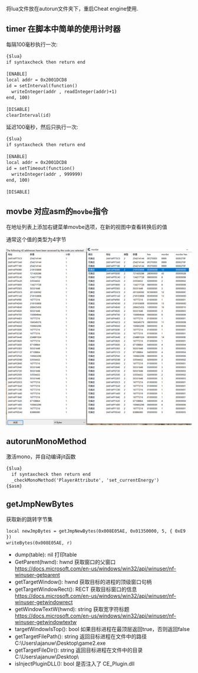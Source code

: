 将lua文件放在autorun文件夹下，重启Cheat engine使用.

## timer 在脚本中简单的使用计时器

每隔100毫秒执行一次:
```
{$lua}
if syntaxcheck then return end

[ENABLE]
local addr = 0x2001DCD8
id = setInterval(function()
  writeInteger(addr , readInteger(addr)+1)
end, 100)

[DISABLE]
clearInterval(id)
```

延迟100毫秒，然后只执行一次:
```
{$lua}
if syntaxcheck then return end

[ENABLE]
local addr = 0x2001DCD8
id = setTimeout(function()
  writeInteger(addr , 999999)
end, 100)

[DISABLE]
```

## movbe 对应asm的`movbe`指令

在地址列表上添加右键菜单movbe选项，在新的视图中查看转换后的值

通常这个值的类型为4字节

![](./images/2020-06-25-18-01-36.png)


## autorunMonoMethod
激活mono，并自动编译jit函数
```
{$lua}
  if syntaxcheck then return end
  _checkMonoMethod('PlayerAttribute', 'set_currentEnergy')
{$asm}
```

## getJmpNewBytes
获取新的跳转字节集
```
local newJmpBytes = getJmpNewBytes(0x008E05AE, 0x01350000, 5, { 0xE9 })
writeBytes(0x008E05AE, r)
```

- dump(table): nil  打印table
- GetParent(hwnd): hwnd 获取窗口的父窗口 https://docs.microsoft.com/en-us/windows/win32/api/winuser/nf-winuser-getparent
- getTargetWindow(): hwnd 获取目标的进程的顶级窗口句柄
- getTargetWindowRect(): RECT 获取目标窗口的信息 https://docs.microsoft.com/en-us/windows/win32/api/winuser/nf-winuser-getwindowrect
- getWindowTextW(hwnd): string 获取宽字符标题 https://docs.microsoft.com/en-us/windows/win32/api/winuser/nf-winuser-getwindowtextw
- targetWindowIsTop(): bool 如果目标进程在最顶层返回true，否则返回false
- getTargetFilePath(): string  返回目标进程在文件中的路径 C:\Users\ajanuw\Desktop\game2.exe
- getTargetFileDir(): string   返回目标进程在文件中的目录 C:\Users\ajanuw\Desktop\
- isInjectPluginDLL(): bool 是否注入了 CE_Plugin.dll